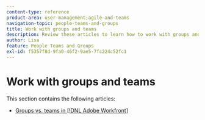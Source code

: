 ```yaml
---
content-type: reference
product-area: user-management;agile-and-teams
navigation-topic: people-teams-and-groups
title: Work with groups and teams
description: Review these articles to learn how to work with groups and teams in Workfront.
author: Lisa
feature: People Teams and Groups
exl-id: f5357f8d-9fa0-46f2-9ae5-7fc224c52fc1
---
```

# Work with groups and teams

This section contains the following articles:

* [Groups vs. teams in [!DNL Adobe Workfront]](../../people-teams-and-groups/work-with-groups-and-teams/understanding-differences-and-similarities-between-groups-and-teams.md)
